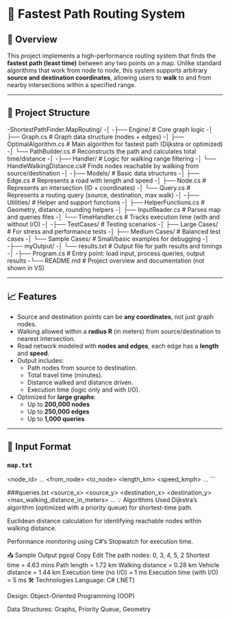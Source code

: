 # 🚗 Fastest Path Routing System

## 📌 Overview

This project implements a high-performance routing system that finds the **fastest path (least time)** between any two points on a map. Unlike standard algorithms that work from node to node, this system supports arbitrary **source and destination coordinates**, allowing users to **walk** to and from nearby intersections within a specified range.

---

## 📂 Project Structure


-ShortestPathFinder.MapRouting/
-│
-├── Engine/                      # Core graph logic
-│   ├── Graph.cs                 # Graph data structure (nodes + edges)
-│   ├── OptimalAlgorithm.cs     # Main algorithm for fastest path (Dijkstra or optimized)
-│   └── PathBuilder.cs          # Reconstructs the path and calculates total time/distance
-│
-├── Handler/                    # Logic for walking range filtering
-│   └── HandleWalkingDistance.cs# Finds nodes reachable by walking from source/destination
-│
-├── Models/                     # Basic data structures
-│   ├── Edge.cs                 # Represents a road with length and speed
-│   ├── Node.cs                 # Represents an intersection (ID + coordinates)
-│   └── Query.cs                # Represents a routing query (source, destination, max walk)
-│
-├── Utilities/                  # Helper and support functions
-│   ├── HelperFunctions.cs      # Geometry, distance, rounding helpers
-│   ├── InputReader.cs          # Parses map and queries files
-│   └── TimeHandler.cs          # Tracks execution time (with and without I/O)
-│
-├── TestCases/                  # Testing scenarios
-│  ├── Large Cases/            # For stress and performance tests
-│   ├── Medium Cases/           # Balanced test cases
-│   └── Sample Cases/           # Small/basic examples for debugging
-│
-├── myOutput/
-│   └── results.txt             # Output file for path results and timings
-│
-├── Program.cs                  # Entry point: load input, process queries, output results
-└── README.md                   # Project overview and documentation (not shown in VS)

---

## 📈 Features

- Source and destination points can be **any coordinates**, not just graph nodes.
- Walking allowed within a **radius R** (in meters) from source/destination to nearest intersection.
- Road network modeled with **nodes and edges**, each edge has a **length** and **speed**.
- Output includes:
  - Path nodes from source to destination.
  - Total travel time (minutes).
  - Distance walked and distance driven.
  - Execution time (logic only and with I/O).
- Optimized for **large graphs**:
  - Up to **200,000 nodes**
  - Up to **250,000 edges**
  - Up to **1,000 queries**

---

## 🧾 Input Format

### `map.txt`

<number of intersections> <node_id> <x> <y> ... <number of roads> <from_node> <to_node> <length_km> <speed_kmph> ... ```

###queries.txt
<number of queries>
<source_x> <source_y> <destination_x> <destination_y> <max_walking_distance_in_meters>
...
💡 Algorithms Used
Dijkstra’s algorithm (optimized with a priority queue) for shortest-time path.

Euclidean distance calculation for identifying reachable nodes within walking distance.

Performance monitoring using C#’s Stopwatch for execution time.

📤 Sample Output
pgsql
Copy
Edit
The path nodes: 0, 3, 4, 5, 2
Shortest time = 4.63 mins
Path length = 1.72 km
Walking distance = 0.28 km
Vehicle distance = 1.44 km
Execution time (no I/O) = 1 ms
Execution time (with I/O) = 5 ms
🛠 Technologies
Language: C# (.NET)

Design: Object-Oriented Programming (OOP)

Data Structures: Graphs, Priority Queue, Geometry

